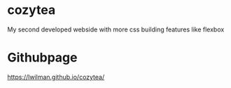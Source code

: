 # cozytea
My second developed webside with more css building features like flexbox

# Githubpage 

https://lwilman.github.io/cozytea/
